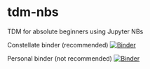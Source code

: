 # tdm-nbs
TDM for absolute beginners using Jupyter NBs

Constellate binder (recommended) [![Binder](https://binder.tdm-pilot.org/badge_logo.svg)](https://binder.tdm-pilot.org/v2/gh/jasf-/tdm-nbs/master)

Personal binder (not recommended) [![Binder](https://mybinder.org/badge_logo.svg)](https://mybinder.org/v2/gh/jasf-/tdm-nbs/master)
